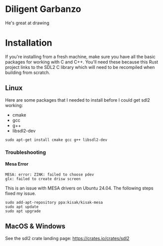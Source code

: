 # Diligent Garbanzo
He's great at drawing

# Installation
If you're installing from a fresh machine, make sure you have all the basic packages for working with C and C++. You'll need these because this Rust project links to the SDL2 C library which will need to be recompiled when building from scratch.

## Linux
Here are some packages that I needed to install before I could get sdl2 working:
* cmake
* gcc
* g++
* libsdl2-dev

```
sudo apt-get install cmake gcc g++ libsdl2-dev
```

### Troubleshooting
#### Mesa Error
```
MESA: error: ZINK: failed to choose pdev
glx: failed to create drisw screen
```

This is an issue with MESA drivers on Ubuntu 24.04. The following steps fixed my issue.
```
sudo add-apt-repository ppa:kisak/kisak-mesa
sudo apt update
sudo apt upgrade
```

## MacOS & Windows
See the sdl2 crate landing page: https://crates.io/crates/sdl2
